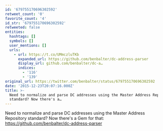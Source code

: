 ```yaml
---
id: '679755170696302592'
retweet_count: '0'
favorite_count: '4'
id_str: '679755170696302592'
retweeted: false
entities:
  hashtags: []
  symbols: []
  user_mentions: []
  urls:
    - url: https://t.co/UMmczluTKb
      expanded_url: https://github.com/benbalter/dc-address-parser
      display_url: github.com/benbalter/dc-a…
      indices:
        - '116'
        - '139'
original_url: https://twitter.com/benbalter/status/679755170696302592
date: '2015-12-23T20:07:16.000Z'
title: >-
  Need to normalize and parse DC addresses using the Master Address Repository
  standard? Now there's a…
---
```


Need to normalize and parse DC addresses using the Master Address Repository standard? Now there's a Gem for that: 
https://github.com/benbalter/dc-address-parser